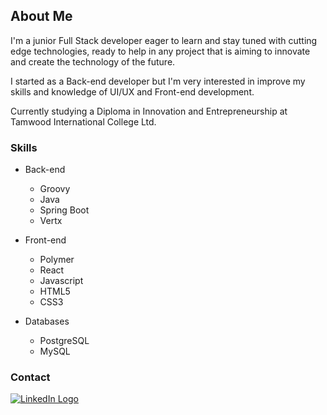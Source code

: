 ## About Me

I'm a junior Full Stack developer eager to learn and stay tuned with cutting edge technologies, ready to help in any project that is aiming to innovate and create the technology of the future.

I started as a Back-end developer but I'm very interested in improve my skills and knowledge of UI/UX and Front-end development.

Currently studying a Diploma in Innovation and Entrepreneurship at Tamwood International College Ltd.

### Skills

* Back-end
  * Groovy
  * Java
  * Spring Boot
  * Vertx

* Front-end
  * Polymer
  * React
  * Javascript
  * HTML5
  * CSS3

* Databases
  * PostgreSQL
  * MySQL

### Contact
[![LinkedIn Logo](https://68ef2f69c7787d4078ac-7864ae55ba174c40683f10ab811d9167.ssl.cf1.rackcdn.com/linkedin-icon_32x32.png)](https://www.linkedin.com/in/caleb-rizo/)
